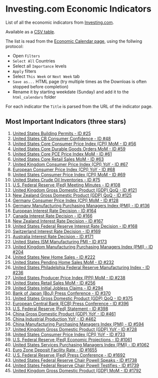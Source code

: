 # Investing.com Economic Indicators

List of all the economic indicators from [Investing.com](https://www.investing.com/).

Available as a [CSV table](economic_table.csv).

The list is read from the [Economic Calendar page](https://www.investing.com/economic-calendar/), 
using the follwing protocol:

- Open `Filters`
- `Select All` Countries
- Select all `Importance` levels
- `Apply` filters
- Select `This Week` or `Next Week` tab
- `Save as...` HTML page (try multiple times as the Downloas is often stopped before completion)
- Rename it by starting weekdate (Sunday) and add it to the `html_calendars` folder

For each indicator the `Title` is parsed from the URL of the indicator page.

## Most Important Indicators (three stars)
1. [United States Building Permits - ID #25](https://www.investing.com/economic-calendar/building-permits-25)
2. [United States CB Consumer Confidence - ID #48](https://www.investing.com/economic-calendar/cb-consumer-confidence-48)
3. [United States Core Consumer Price Index (CPI) MoM - ID #56](https://www.investing.com/economic-calendar/core-cpi-56)
4. [United States Core Durable Goods Orders MoM - ID #59](https://www.investing.com/economic-calendar/core-durable-goods-orders-59)
5. [United States Core PCE Price Index MoM - ID #61](https://www.investing.com/economic-calendar/core-pce-price-index-61)
6. [United States Core Retail Sales MoM - ID #63](https://www.investing.com/economic-calendar/core-retail-sales-63)
7. [United Kingdom Consumer Price Index (CPI) YoY - ID #67](https://www.investing.com/economic-calendar/cpi-67)
8. [European Consumer Price Index (CPI) YoY - ID #68](https://www.investing.com/economic-calendar/cpi-68)
9. [United States Consumer Price Index (CPI) MoM - ID #69](https://www.investing.com/economic-calendar/cpi-69)
10. [United States Crude Oil Inventories - ID #75](https://www.investing.com/economic-calendar/eia-crude-oil-inventories-75)
11. [U.S. Federal Reserve (Fed) Meeting Minutes - ID #108](https://www.investing.com/economic-calendar/fomc-meeting-minutes-108)
12. [United Kingdom Gross Domestic Product (GDP) QoQ - ID #121](https://www.investing.com/economic-calendar/gdp-121)
13. [New Zealand Gross Domestic Product (GDP) QoQ - ID #125](https://www.investing.com/economic-calendar/gdp-125)
14. [Germany Consumer Price Index (CPI) MoM - ID #128](https://www.investing.com/economic-calendar/german-cpi-128)
15. [Germany Manufacturing Purchasing Managers Index (PMI) - ID #136](https://www.investing.com/economic-calendar/german-manufacturing-pmi-136)
16. [European Interest Rate Decision - ID #164](https://www.investing.com/economic-calendar/interest-rate-decision-164)
17. [Canada Interest Rate Decision - ID #166](https://www.investing.com/economic-calendar/interest-rate-decision-166)
18. [New Zealand Interest Rate Decision - ID #167](https://www.investing.com/economic-calendar/interest-rate-decision-167)
19. [United States Federal Reserve Interest Rate Decision - ID #168](https://www.investing.com/economic-calendar/interest-rate-decision-168)
20. [Switzerland Interest Rate Decision - ID #169](https://www.investing.com/economic-calendar/interest-rate-decision-169)
21. [Australia Interest Rate Decision - ID #171](https://www.investing.com/economic-calendar/interest-rate-decision-171)
22. [United States ISM Manufacturing PMI - ID #173](https://www.investing.com/economic-calendar/ism-manufacturing-pmi-173)
23. [United Kingdom Manufacturing Purchasing Managers Index (PMI) - ID #204](https://www.investing.com/economic-calendar/manufacturing-pmi-204)
24. [United States New Home Sales - ID #222](https://www.investing.com/economic-calendar/new-home-sales-222)
25. [United States Pending Home Sales MoM - ID #232](https://www.investing.com/economic-calendar/pending-home-sales-232)
26. [United States Philadelphia Federal Reserve Manufacturing Index - ID #236](https://www.investing.com/economic-calendar/philadelphia-fed-manufacturing-index-236)
27. [United States Producer Price Index (PPI) MoM - ID #238](https://www.investing.com/economic-calendar/ppi-238)
28. [United States Retail Sales MoM - ID #256](https://www.investing.com/economic-calendar/retail-sales-256)
29. [United States Initial Jobless Claims - ID #294](https://www.investing.com/economic-calendar/initial-jobless-claims-294)
30. [Bank of Japan (BoJ) Press Conference - ID #370](https://www.investing.com/economic-calendar/boj-press-conference-370)
31. [United States Gross Domestic Product (GDP) QoQ - ID #375](https://www.investing.com/economic-calendar/gdp-375)
32. [European Central Bank (ECB) Press Conference - ID #396](https://www.investing.com/economic-calendar/ecb-press-conference-396)
33. [U.S. Federal Reserve (Fed) Statement - ID #398](https://www.investing.com/economic-calendar/fomc-statement-398)
34. [China Gross Domestic Product (GDP) YoY - ID #461](https://www.investing.com/economic-calendar/chinese-gdp-461)
35. [China Industrial Production YoY - ID #462](https://www.investing.com/economic-calendar/chinese-industrial-production-462)
36. [China Manufacturing Purchasing Managers Index (PMI) - ID #594](https://www.investing.com/economic-calendar/chinese-manufacturing-pmi-594)
37. [United Kingdom Gross Domestic Product (GDP) YoY - ID #728](https://www.investing.com/economic-calendar/gdp-728)
38. [United States Consumer Price Index (CPI) YoY - ID #733](https://www.investing.com/economic-calendar/cpi-733)
39. [U.S. Federal Reserve (Fed) Economic Projections - ID #1061](https://www.investing.com/economic-calendar/fomc-economic-projections-1061)
40. [United States Services Purchasing Managers Index (PMI) - ID #1062](https://www.investing.com/economic-calendar/services-pmi-1062)
41. [Euro Zone Deposit Facility Rate - ID #1655](https://www.investing.com/economic-calendar/deposit-facility-rate-1655)
42. [U.S. Federal Reserve (Fed) Press Conference - ID #1692](https://www.investing.com/economic-calendar/fomc-press-conference-1692)
43. [United States Federal Reserve Chair Powell Speaks - ID #1738](https://www.investing.com/economic-calendar/fed-chair-powell-speaks-1738)
44. [United States Federal Reserve Chair Powell Testifies - ID #1739](https://www.investing.com/economic-calendar/fed-chair-powell-testifies-1739)
45. [United Kingdom Gross Domestic Product (GDP) MoM - ID #1792](https://www.investing.com/economic-calendar/gdp-1792)